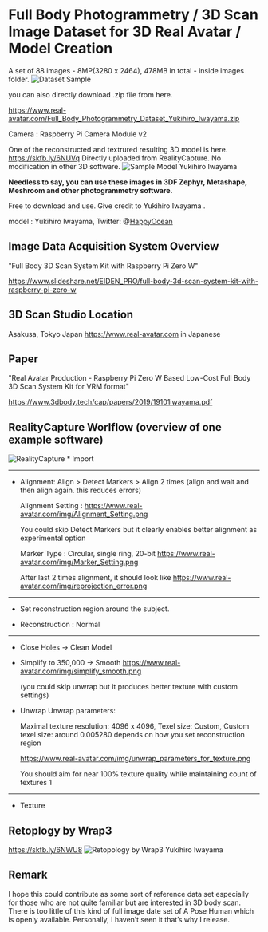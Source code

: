 
# Full Body Photogrammetry / 3D Scan Image Dataset for 3D Real Avatar / Model Creation

A set of 88 images - 8MP(3280 x 2464), 478MB in total - inside images folder.
<img src="https://www.real-avatar.com/img/dataset_sample.png" alt="Dataset Sample" title="Dataset Sample">

you can also directly download .zip file from here.

https://www.real-avatar.com/Full_Body_Photogrammetry_Dataset_Yukihiro_Iwayama.zip

Camera : Raspberry Pi Camera Module v2

One of the reconstructed and textrured resulting 3D model is here.
https://skfb.ly/6NUVq
Directly uploaded from RealityCapture. No modification in other 3D software.
<img src="https://www.real-avatar.com/img/YukihiroIwayama_Sample_Model.png" alt="Sample Model Yukihiro Iwayama" title="Sample Model Yukihiro Iwayama">

**Needless to say, you can use these images in 3DF Zephyr, Metashape, Meshroom and other photogrammetry software.**

Free to download and use. Give credit to Yukihiro Iwayama .

model : Yukihiro Iwayama,  Twitter: @[HappyOcean](https://Twitter.com/HappyOcean)

## Image Data Acquisition System Overview
"Full Body 3D Scan System Kit with Raspberry Pi Zero W"

https://www.slideshare.net/EIDEN_PRO/full-body-3d-scan-system-kit-with-raspberry-pi-zero-w

## 3D Scan Studio Location 
Asakusa, Tokyo Japan
https://www.real-avatar.com in Japanese

## Paper
"Real Avatar Production - Raspberry Pi Zero W Based Low-Cost Full Body 3D Scan System Kit for VRM format"

https://www.3dbody.tech/cap/papers/2019/19101iwayama.pdf

## RealityCapture Worlflow  (overview of one example software)
<img src="https://www.real-avatar.com/img/RealityCapture.png" alt="RealityCapture" title="RealityCapture">
* Import

-------
* Alignment:
  Align >
  Detect Markers >
  Align 2 times (align and wait and then align again. this reduces errors)

  Alignment Setting : https://www.real-avatar.com/img/Alignment_Setting.png
  
  You could skip Detect Markers but it clearly enables better alignment as experimental option

  Marker Type : Circular, single ring, 20-bit https://www.real-avatar.com/img/Marker_Setting.png
  
    After last 2 times alignment, it should look like https://www.real-avatar.com/img/reprojection_error.png
--------

* Set reconstruction region around the subject.

* Reconstruction : Normal

---------
* Close Holes -> Clean Model

* Simplify to 350,000 -> Smooth https://www.real-avatar.com/img/simplify_smooth.png

  (you could skip unwrap but it produces better texture with custom settings)

* Unwrap
  Unwrap parameters:
  
  Maximal texture resolution: 4096 x 4096, Texel size: Custom, Custom texel size: around 0.005280 depends on how you set reconstruction region
  
  https://www.real-avatar.com/img/unwrap_parameters_for_texture.png
  
  You should aim for near 100% texture quality while maintaining count of textures 1

-- --- ---    

* Texture

## Retoplogy by Wrap3
https://skfb.ly/6NWU8
<img src="https://www.real-avatar.com/img/Retopology_Wrap3_Yukihiro_Iwayama.png" alt="Retopology by Wrap3 Yukihiro Iwayama" title="Retopology by Wrap3 Yukihiro Iwayama">


## Remark
I hope this could contribute as some sort of reference data set especially for those who are not quite familiar but are interested in 3D body scan. There is too little of this kind of full image date set of A Pose Human which is openly available. Personally, I haven’t seen it that’s why I release.
